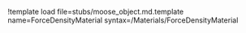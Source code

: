 !template load file=stubs/moose_object.md.template name=ForceDensityMaterial syntax=/Materials/ForceDensityMaterial